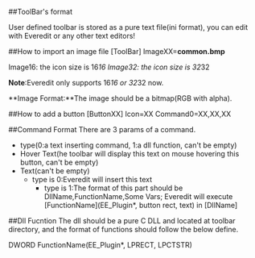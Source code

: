 ##ToolBar's format

User defined toolbar is stored as a pure text file(ini format), you can edit with Everedit or any other text editors!

##How to import an image file
[ToolBar]
ImageXX=**common.bmp**

Image16: the icon size is 16*16
Image32: the icon size is 32*32

**Note**:Everedit only supports 16*16 or 32*32 now.

**Image Format:**The image should be a bitmap(RGB with alpha).

##How to add a button
[ButtonXX]
Icon=XX
Command0=XX,XX,XX

##Command Format
There are 3 params of a command.

* type(0:a text inserting command, 1:a dll function, can't be empty)
* Hover Text(he toolbar will display this text on mouse hovering this button, can't be empty)
* Text(can't be empty)
  * type is 0:Everedit will insert this text
	* type is 1:The format of this part should be DllName,FunctionName,Some Vars; Everedit will execute [FunctionName](EE_Plugin*, button rect, text) in [DllName]

##Dll Fucntion
The dll should be a pure C DLL and located at toolbar directory, and the format of functions should follow the below define.

DWORD FunctionName(EE_Plugin*, LPRECT, LPCTSTR)
